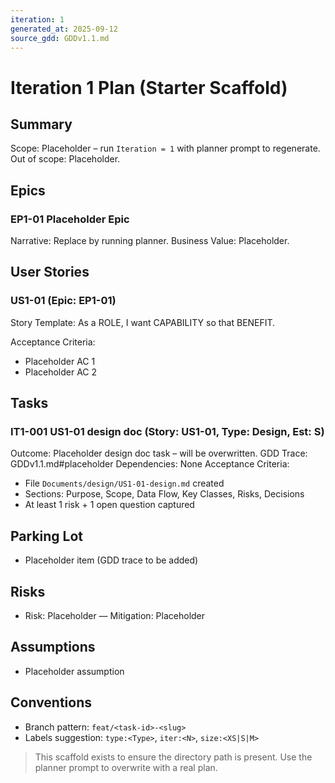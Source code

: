 ```yaml
---
iteration: 1
generated_at: 2025-09-12
source_gdd: GDDv1.1.md
---
```


# Iteration 1 Plan (Starter Scaffold)

## Summary

Scope: Placeholder – run `Iteration = 1` with planner prompt to regenerate.
Out of scope: Placeholder.

## Epics

### EP1-01 Placeholder Epic

Narrative: Replace by running planner.
Business Value: Placeholder.

## User Stories

### US1-01 (Epic: EP1-01)

Story Template: As a ROLE, I want CAPABILITY so that BENEFIT.

Acceptance Criteria:

- Placeholder AC 1
- Placeholder AC 2

## Tasks

### IT1-001 US1-01 design doc (Story: US1-01, Type: Design, Est: S)

Outcome: Placeholder design doc task – will be overwritten.
GDD Trace: GDDv1.1.md#placeholder
Dependencies: None
Acceptance Criteria:

- File `Documents/design/US1-01-design.md` created
- Sections: Purpose, Scope, Data Flow, Key Classes, Risks, Decisions
- At least 1 risk + 1 open question captured

## Parking Lot

- Placeholder item (GDD trace to be added)

## Risks

- Risk: Placeholder — Mitigation: Placeholder

## Assumptions

- Placeholder assumption

## Conventions

- Branch pattern: `feat/<task-id>-<slug>`
- Labels suggestion: `type:<Type>`, `iter:<N>`, `size:<XS|S|M>`

> This scaffold exists to ensure the directory path is present. Use the planner prompt to overwrite with a real plan.
